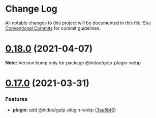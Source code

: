 # Change Log

All notable changes to this project will be documented in this file.
See [Conventional Commits](https://conventionalcommits.org) for commit guidelines.

# [0.18.0](https://github.com/hidoo/gulp-project/compare/v0.17.0...v0.18.0) (2021-04-07)

**Note:** Version bump only for package @hidoo/gulp-plugin-webp





# [0.17.0](https://github.com/hidoo/gulp-project/compare/v0.16.0...v0.17.0) (2021-03-31)


### Features

* **plugin:** add @hidoo/gulp-plugin-webp ([3aa8bf0](https://github.com/hidoo/gulp-project/commit/3aa8bf0d58972e00121691622b858bd4c9be7a99))
